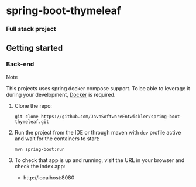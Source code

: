 # spring-boot-thymeleaf
### Full stack project 


## Getting started

### Back-end

> [!NOTE]
> This projects uses spring docker compose support. To be able to leverage it during your
> development, [Docker](https://www.docker.com/) is required.

1. Clone the repo:

   ```git clone https://github.com/JavaSoftwareEntwickler/spring-boot-thymeleaf.git```

2. Run the project from the IDE or through maven with ```dev``` profile active and wait for the containers to start:

   ```mvn spring-boot:run```


3. To check that app is up and running, visit the URL in your browser and check the index app:
   - http://localhost:8080
